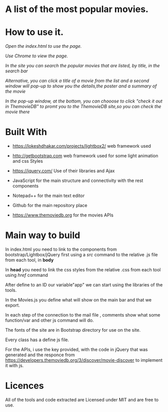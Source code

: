 
# A list of the most popular movies.

# How to use it.

*Open the index.html to use the page.*

*Use Chrome to view the page.*

*In the site you can search the popular movies that are listed, by title, in the search bar*

*Alternative, you can click a title of a movie from the list and a second window will pop-up to show you the details,the poster and a summary of the movie*

*In the pop-up window, at the bottom, you can chooose to click "check it out in ThemovieDB" to promt you to the ThemovieDB site,so you can check the movie there*


# Built With 

- https://lokeshdhakar.com/projects/lightbox2/  web framework used

- http://getbootstrap.com web framework used for some light animation and css Styles

- https://jquery.com/ Use of their libraries and Ajax

- JavaScript for the main structure and connectivity with the rest components

- Notepad++ for the main text editor

- Github for the main repository place

- https://www.themoviedb.org for the movies APIs 

# Main way to build


In index.html you need to link to the components from bootstrap/Lightbox/jQuery first using a *src* command to the relative .js file from each tool, in **body**

In **head** you need to link the css styles from the relative .css from each tool using *href* command
  
After define to an ID our variable"app" we can start using the libraries of the tools.

In the Movies.js you define what will show on the main bar and that we export.

In each step of the connection to the mail file , comments show what some function/var and other js command will do.

The fonts of the site are in Bootstrap directory for use on the site.

Every class has a define js file.

For the APIs, i use the key provided, with the code in jQuery that was generated and the responce from https://developers.themoviedb.org/3/discover/movie-discover to implement it with js.

# Licences


All of the tools and code extracted are Licensed under MIT and are free to use.
